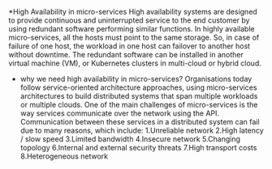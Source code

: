 *High Availability in micro-services High availability systems are designed to provide continuous and uninterrupted service to the end customer by using redundant software performing similar functions. In highly available micro-services, all the hosts must point to the same storage. So, in case of failure of one host, the workload in one host can failover to another host without downtime. The redundant software can be installed in another virtual machine (VM), or Kubernetes clusters in multi-cloud or hybrid cloud.
* why we need high availability in micro-services? Organisations today follow service-oriented architecture approaches, using micro-services architectures to build distributed systems that span multiple workloads or multiple clouds. One of the main challenges of micro-services is the way services communicate over the network using the API.
Communication between these services in a distributed system can fail due to many reasons, which include:
1.Unreliable network 2.High latency / slow speed 3.Limited bandwidth 4.Insecure network 5.Changing topology 6.Internal and external security threats 7.High transport costs 8.Heterogeneous network
